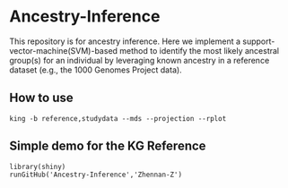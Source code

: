 # Ancestry-Inference

This repository is for ancestry inference.
Here we implement a support-vector-machine(SVM)-based method to identify the most likely ancestral group(s) for an individual by leveraging known ancestry in a reference dataset (e.g., the 1000 Genomes Project data).

## How to use

```{bash}
king -b reference,studydata --mds --projection --rplot
```
## Simple demo for the KG Reference

```{bash}
library(shiny)
runGitHub('Ancestry-Inference','Zhennan-Z')
```
